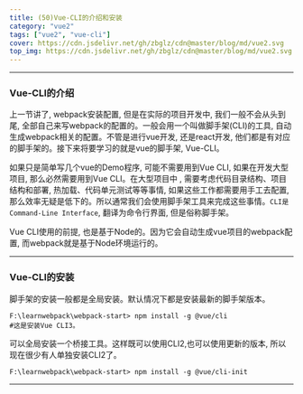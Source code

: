 ```yaml
---
title: (50)Vue-CLI的介绍和安装
category: "vue2"
tags: ["vue2", "vue-cli"]
cover: https://cdn.jsdelivr.net/gh/zbglz/cdn@master/blog/md/vue2.svg
top_img: https://cdn.jsdelivr.net/gh/zbglz/cdn@master/blog/md/vue2.svg
---
```


***

### Vue-CLI的介绍

上一节讲了, webpack安装配置, 但是在实际的项目开发中, 我们一般不会从头到尾, 全部自己来写webpack的配置的。一般会用一个叫做脚手架(CLI)的工具, 自动生成webpack相关的配置。不管是进行vue开发, 还是react开发, 他们都是有对应的脚手架的。接下来将要学习的就是vue的脚手架, Vue-CLI。

如果只是简单写几个vue的Demo程序, 可能不需要用到Vue CLI, 如果在开发大型项目, 那么必然需要用到Vue CLI。在大型项目中 , 需要考虑代码目录结构、项目结构和部署, 热加载、代码单元测试等等事情, 如果这些工作都需要用手工去配置, 那么效率无疑是低下的。所以通常我们会使用脚手架工具来完成这些事情。`CLI是Command-Line Interface`, 翻译为命令行界面, 但是俗称脚手架。


Vue CLI使用的前提, 也是基于Node的。因为它会自动生成vue项目的webpack配置, 而webpack就是基于Node环境运行的。

***

### Vue-CLI的安装

脚手架的安装一般都是全局安装。默认情况下都是安装最新的脚手架版本。


    F:\learnwebpack\webpack-start> npm install -g @vue/cli
    #这是安装Vue CLI3。

可以全局安装一个桥接工具。这样既可以使用CLI2,也可以使用更新的版本, 所以现在很少有人单独安装CLI2了。


    F:\learnwebpack\webpack-start> npm install -g @vue/cli-init


***